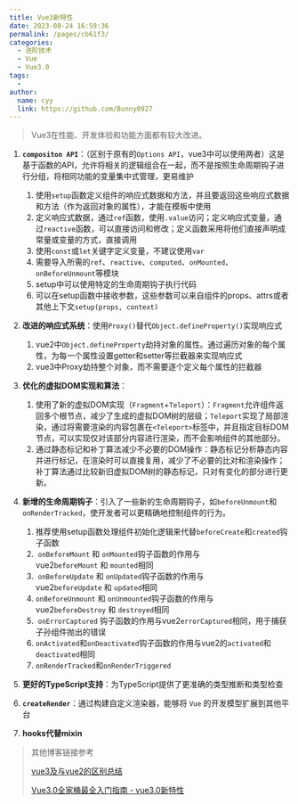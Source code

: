 ```yaml
---
title: Vue3新特性
date: 2023-08-24 16:59:36
permalink: /pages/cb61f3/
categories:
  - 进阶技术
  - Vue
  - Vue3.0
tags:
  - 
author: 
  name: cyy
  link: https://github.com/Bunny0927
---
```


> Vue3在性能、开发体验和功能方面都有较大改进。

1. **`compositon API`**：（区别于原有的`Options API`，vue3中可以使用两者）这是基于函数的API，允许将相关的逻辑组合在一起，而不是按照生命周期钩子进行分组，将相同功能的变量集中式管理，更易维护
    1. 使用`setup`函数定义组件的响应式数据和方法，并且要返回这些响应式数据和方法（作为返回对象的属性），才能在模板中使用
    2. 定义响应式数据，通过`ref`函数，使用`.value`访问；定义响应式变量，通过`reactive`函数，可以直接访问和修改；定义函数采用将他们直接声明成常量或变量的方式，直接调用
    3. 使用`const`或`let`关键字定义变量，不建议使用`var`
    4. 需要导入所需的`ref`、`reactive`、`computed`、`onMounted`、`onBeforeUnmount`等模块
    5. setup中可以使用特定的生命周期钩子执行代码
    6. 可以在setup函数中接收参数，这些参数可以来自组件的props、attrs或者其他上下文`setup(props, context)`
   
2. **改进的响应式系统**：使用`Proxy()`替代`Object.defineProperty()`实现响应式
    1. vue2中`Object.defineProperty`劫持对象的属性。通过遍历对象的每个属性，为每一个属性设置getter和setter等拦截器来实现响应式
    2. vue3中Proxy劫持整个对象，而不需要逐个定义每个属性的拦截器

3. **优化的虚拟DOM实现和算法**：
    1. 使用了新的虚拟DOM实现（`Fragment`+`Teleport`）：`Fragment`允许组件返回多个根节点，减少了生成的虚拟DOM树的层级；`Teleport`实现了局部渲染，通过将需要渲染的内容包裹在`<Teleport>`标签中，并且指定目标DOM节点，可以实现仅对该部分内容进行渲染，而不会影响组件的其他部分。
    2. 通过静态标记和补丁算法减少不必要的DOM操作：静态标记分析静态内容并进行标记，在渲染时可以直接复用，减少了不必要的比对和渲染操作；补丁算法通过比较新旧虚拟DOM树的静态标记，只对有变化的部分进行更新。

4. **新增的生命周期钩子**：引入了一些新的生命周期钩子，如`beforeUnmount`和`onRenderTracked`，使开发者可以更精确地控制组件的行为。
    1. 推荐使用setup函数处理组件初始化逻辑来代替`beforeCreate`和`created`钩子函数
    2.  `onBeforeMount` 和 `onMounted`钩子函数的作用与vue2`beforeMount` 和 `mounted`相同
    3.  `onBeforeUpdate` 和 `onUpdated`钩子函数的作用与vue2`beforeUpdate` 和 `updated`相同
    4. `onBeforeUnmount` 和 `onUnmounted`钩子函数的作用与vue2`beforeDestroy` 和 `destroyed`相同
    5.  `onErrorCaptured` 钩子函数的作用与vue2`errorCaptured`相同，用于捕获子孙组件抛出的错误
    6. `onActivated`和`onDeactivated`钩子函数的作用与vue2的`activated`和`deactivated`相同
    7. `onRenderTracked`和`onRenderTriggered`

5. **更好的TypeScript支持**：为TypeScript提供了更准确的类型推断和类型检查

6. **`createRender`**：通过构建自定义渲染器，能够将 `Vue` 的开发模型扩展到其他平台

7. **hooks代替mixin**

> 其他博客链接参考
> 
> [vue3及与vue2的区别总结](https://blog.csdn.net/weixin_44571638/article/details/118676409)
> 
> [Vue3.0全家桶最全入门指南 - vue3.0新特性](https://juejin.cn/post/6867123074148335624)